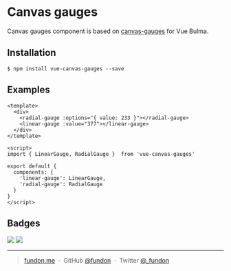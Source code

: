 # Canvas gauges

Canvas gauges component is based on [canvas-gauges](https://canvas-gauges.com/) for Vue Bulma.

## Installation

```
$ npm install vue-canvas-gauges --save
```

## Examples

```vue
<template>
  <div>
    <radial-gauge :options="{ value: 233 }"></radial-gauge>
    <linear-gauge :value="377"></linear-gauge>
  </div>
</template>

<script>
import { LinearGauge, RadialGauge }  from 'vue-canvas-gauges'

export default {
  components: {
    'linear-gauge': LinearGauge,
    'radial-gauge': RadialGauge
  }
}
</script>

```


## Badges

![](https://img.shields.io/badge/license-MIT-blue.svg)
![](https://img.shields.io/badge/status-stable-green.svg)

---

> [fundon.me](https://fundon.me) &nbsp;&middot;&nbsp;
> GitHub [@fundon](https://github.com/fundon) &nbsp;&middot;&nbsp;
> Twitter [@_fundon](https://twitter.com/_fundon)
